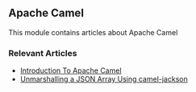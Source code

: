 ## Apache Camel

This module contains articles about Apache Camel

### Relevant Articles

- [Introduction To Apache Camel](http://www.baeldung.com/apache-camel-intro)
- [Unmarshalling a JSON Array Using camel-jackson](https://www.baeldung.com/java-camel-jackson-json-array)

